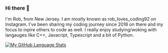 ### Hi there 👋

I'm Rob, from New Jersey. I am mostly known as rob_loves_coding92 on Instagram. I've been sharing my coding journey since 2018 on there and my focus to inpire others to code as well. I really enjoy studying/woking with langauges like C++, Javacript, Typescript and a bit of Python. 

[![My GitHub Language Stats](https://github-readme-stats.vercel.app/api/top-langs/?username=rob_loves_coding92&langs_count=5&theme=tokyonight)]()

